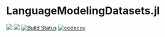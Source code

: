 # LanguageModelingDatasets.jl

[![](https://img.shields.io/badge/docs-stable-blue.svg)](https://dellison.github.io/LanguageModelingDatasets.jl/stable) [![](https://img.shields.io/badge/docs-dev-blue.svg)](https://dellison.github.io/LanguageModelingDatasets.jl/dev) [![Build Status](https://travis-ci.org/dellison/LanguageModelingDatasets.jl.svg?branch=master)](https://travis-ci.org/dellison/LanguageModelingDatasets.jl) [![codecov](https://codecov.io/gh/dellison/LanguageModelingDatasets.jl/branch/master/graph/badge.svg)](https://codecov.io/gh/dellison/LanguageModelingDatasets.jl)
